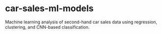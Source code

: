 # car-sales-ml-models
Machine learning analysis of second-hand car sales data using regression, clustering, and CNN-based classification.
